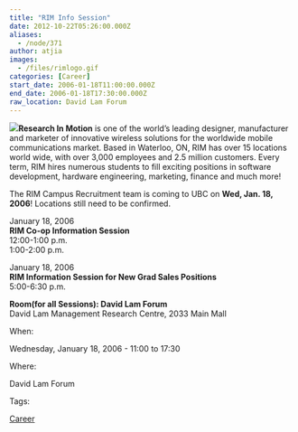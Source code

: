 ```yaml
---
title: "RIM Info Session"
date: 2012-10-22T05:26:00.000Z
aliases:
  - /node/371
author: atjia
images:
  - /files/rimlogo.gif
categories: [Career]
start_date: 2006-01-18T11:00:00.000Z
end_date: 2006-01-18T17:30:00.000Z
raw_location: David Lam Forum
---
```


![](/files/rimlogo.gif)**Research In Motion** is one of the world’s leading designer, manufacturer and marketer of innovative wireless solutions for the worldwide mobile communications market. Based in Waterloo, ON, RIM has over 15 locations world wide, with over 3,000 employees and 2.5 million customers. Every term, RIM hires numerous students to fill exciting positions in software development, hardware engineering, marketing, finance and much more!

The RIM Campus Recruitment team is coming to UBC on **Wed, Jan. 18, 2006**! Locations still need to be confirmed.

January 18, 2006 \
**RIM Co-op Information Session** \
12:00-1:00 p.m. \
1:00-2:00 p.m.

January 18, 2006 \
**RIM Information Session for New Grad Sales Positions** \
5:00-6:30 p.m.

**Room(for all Sessions): David Lam Forum** \
David Lam Management Research Centre, 2033 Main Mall

When: 

Wednesday, January 18, 2006 - 11:00 to 17:30

Where: 

David Lam Forum

Tags: 

[Career](/career)
